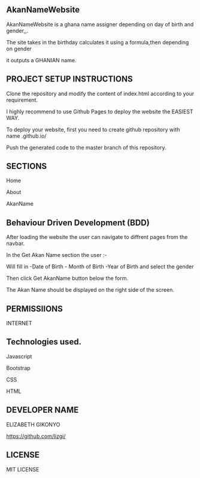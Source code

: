 ## AkanNameWebsite
AkanNameWebsite is a ghana name assigner depending on day of birth and gender,,.

The site takes in the birthday calculates it using a formula,then depending on gender

it outputs a GHANIAN name.

## PROJECT SETUP INSTRUCTIONS
Clone the repository and modify the content of index.html according to your requirement.

I highly recommend to use Github Pages to deploy the website the EASIEST WAY.

To deploy your website, first you need to create github repository with name .github.io/

Push the generated code to the master branch of this repository.

## SECTIONS
Home 

About

AkanName

## Behaviour Driven Development (BDD)
After loading the website the user can navigate to diffrent pages from the navbar.

In the Get Akan Name section the user :-

Will fill in -Date of Birth - Month of Birth -Year of Birth and select the gender

Then click Get AkanName button below the form.

The Akan Name should be displayed on the right side of the screen.

## PERMISSIIONS
INTERNET

## Technologies used.
Javascript

Bootstrap

CSS

HTML

## DEVELOPER NAME
ELIZABETH GIKONYO 

https://github.com/lizgi/

## LICENSE
MIT LICENSE
